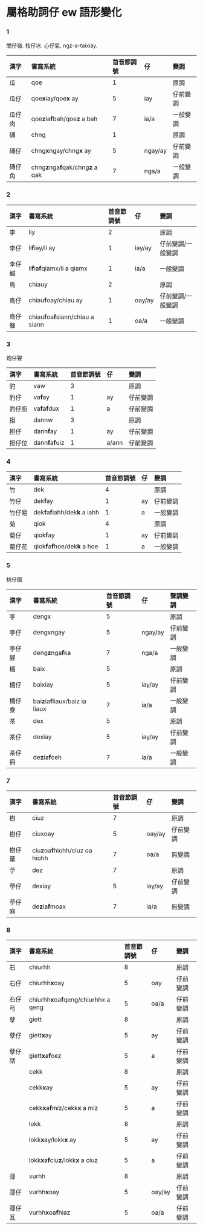 # 屬格助詞仔 ew 語形變化

### 1

關仔嶺. 枝仔冰. 心仔氣. ngz-a-taixiay.

| 漢字 | 書寫系統 | 首音節調號 | 仔 | 變調 |
| :--- | :--- | :--- | :--- | :--- |
| 瓜 | qoe | 1 | | 原調 |
| 瓜仔 | qoe**x**iay/qoe**x** ay | 5 | iay | 仔前變調 |
| 瓜仔肉 | qoe**z**ia**f**bah/qoe**z** a bah | 7 | ia/a | 一般變調 |
| 磚 | chng | 1 | | 原調 |
| 磚仔 | chng**x**ngay/chng**x** ay | 5 | ngay/ay | 仔前變調 |
| 磚仔角 | chng**z**nga**f**qak/chng**z** a qak | 7 | nga/a | 一般變調 |

### 2

| 漢字 | 書寫系統 | 首音節調號 | 仔 | 變調 |
| :--- | :--- | :--- | :--- | :--- |
| 李 | liy | 2 | | 原調 |
| 李仔 | li**f**iay/li ay | 1 | iay/ay | 仔前變調/一般變調 |
| 李仔鹹 | li**f**ia**f**qiamx/li a qiamx | 1 | ia/a | 一般變調 |
| 鳥 | chiauy | 2 | | 原調 |
| 鳥仔 | chiau**f**oay/chiau ay | 1 | oay/ay | 仔前變調/一般變調 |
| 鳥仔聲 | chiau**f**oa**f**siann/chiau a siann | 1 | oa/a | 一般變調 |

### 3

炮仔聲

| 漢字 | 書寫系統 | 首音節調號 | 仔 | 變調 |
| :--- | :--- | :--- | :--- | :--- |
| 豹 | vaw | 3 || 原調 |
| 豹仔 | va**f**ay | 1 | ay | 仔前變調 |
| 豹仔廚 | va**f**a**f**dux | 1 | a | 仔前變調 |
| 担 | dannw | 3 || 原調 |
| 担仔 | dann**f**ay | 1 | ay | 仔前變調 |
| 担仔位 | dann**f**a**f**uiz | 1 | a/ann | 仔前變調 |

### 4

| 漢字 | 書寫系統 | 首音節調號 | 仔 | 變調 |
| :--- | :--- | :--- | :--- | :--- |
| 竹 | dek | 4 | | 原調 |
| 竹仔 | dek**f**ay | 1 | ay | 仔前變調 |
| 竹仔易 | dek**f**a**f**iahh/dek**k** a iahh | 1 | a | 一般變調 |
| 菊 | qiok | 4 | | 原調 |
| 菊仔 | qiok**f**ay | 1 | ay | 仔前變調 |
| 菊仔花 | qiok**f**a**f**hoe/dek**k** a hoe | 1 | a | 一般變調 |

### 5

桃仔園

| 漢字 | 書寫系統 | 首音節調號 | 仔 | 聲調變調 |
| :--- | :--- | :--- | :--- | :--- |
| 亭 | dengx | 5 | | 原調 |
| 亭仔 | dengxngay | 5 | ngay/ay | 仔前變調 |
| 亭仔腳 | deng**z**nga**f**ka | 7 | nga/a | 一般變調 |
| 楣 | baix | 5 | | 原調 |
| 楣仔 | baixiay | 5 | iay/ay | 仔前變調 |
| 楣仔寮 | bai**z**ia**f**liaux/baiz ia liaux | 7 | ia/a | 一般變調 |
| 茶 | dex | 5 | | 原調 |
| 茶仔 | dexiay | 5 | iay/ay | 仔前變調 |
| 茶仔冊 | de**z**ia**f**ceh | 7 | ia/a | 一般變調 |

### 7

| 漢字 | 書寫系統 | 首音節調號 | 仔 | 變調 |
| :--- | :--- | :--- | :--- | :--- |
| 樹 | ciuz | 7 || 原調 |
| 樹仔 | ciuxoay | 5 | oay/ay | 仔前變調 |
| 樹仔葉 | ciu**z**oa**f**hiohh/ciuz oa hiohh | 7 | oa/a | 無變調 |
| 苧 | dez | 7 || 原調 |
| 苧仔 | dexiay | 5 | iay/ay | 仔前變調 |
| 苧仔麻 | de**z**ia**f**moax | 7 | ia/a | 無變調 |

### 8

| 漢字 | 書寫系統 | 首音節調號 | 仔 | 變調 |
| :--- | :--- | :--- | :--- | :--- |
| 石 | chiurhh | 8 | | 原調 |
| 石仔 | chiurhh**x**oay | 5 | oay | 仔前變調 |
| 石仔弓 | chiurhh**x**oa**f**qeng/chiurhhx a qeng | 5 | oa/a | 仔前變調 |
| 孽 | giett | 8 || 原調 |
| 孽仔 | giett**x**ay | 5 | ay | 仔前變調 |
| 孽仔話 | giett**x**a**f**oez | 5 | a | 仔前變調 |
| | cekk | 8 | | 原調 |
| | cekk**x**ay | 5 | ay | 仔前變調 |
| | cekk**x**a**f**miz/cekk**x** a miz | 5 | a | 仔前變調 |
| | lokk | 8 | | 原調 |
| | lokk**x**ay/lokk**x** ay | 5 | ay | 仔前變調 |
| | lokk**x**a**f**ciu**z**/lokk**x** a ciuz | 5 | a | 仔前變調 |
| 薄 | vurhh | 8 || 原調 |
| 薄仔 | vurhh**x**oay | 5 | oay/ay | 仔前變調 |
| 薄仔瓦 | vurhh**x**oa**f**hiaz | 5 | oa/a | 仔前變調 |
